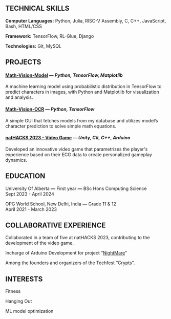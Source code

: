 ## **TECHNICAL SKILLS**

**Computer Languages:** Python, Julia, RISC-V Assembly,  C, C++, JavaScript, Bash, HTML/CSS

**Framework:** TensorFlow, RL-Glue, Django

**Technologies:** Git, MySQL

## **PROJECTS**

#### [**Math-Vision-Model**](https://github.com/BetterThanYou73/tensorflow-math-vision) — ***Python, TensorFlow, Matplotlib***

A machine learning model using probabilistic distribution in TensorFlow to predict characters in images, with Python and Matplotlib for visualization and analysis.

#### [**Math-Vision-OCR**](https://github.com/BetterThanYou73/math-vision) **—** *Python, TensorFlow*

A simple GUI that fetches models from my database and utilizes model’s character prediction to solve simple math equations.

#### [**natHACKS 2023 \- Video Game**](https://github.com/GOATMaxwellN/Nightmares) — ***Unity, C\#, C++, Arduino***

Developed an innovative video game that parametrizes the player's experience based on their ECG data to create personalized gameplay dynamics.

## **EDUCATION**

University Of Alberta **—** First year **—**  BSc Hons Computing Science  
Sept 2023 \- April 2024

OPG World School, New Delhi, India **—** Grade 11 & 12   
April 2021 \- March 2023

## **COLLABORATIVE EXPERIENCE**

Collaborated in a team of five at natHACKS 2023, contributing to the development of the video game.

Incharge of Arduino Development for project “[NightMare](https://github.com/GOATMaxwellN/Nightmares)”

Among the founders and organizers of the Techfest “Crypts”.

## **INTERESTS**

Fitness

Hanging Out

ML model optimization

